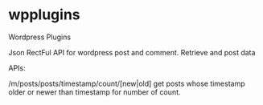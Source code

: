 wpplugins
=========

Wordpress Plugins

Json RectFul API for wordpress post and comment.
Retrieve and post data

APIs:

/m/posts/posts/timestamp/count/[new|old]
get posts whose timestamp older or newer than timestamp for number of count.

